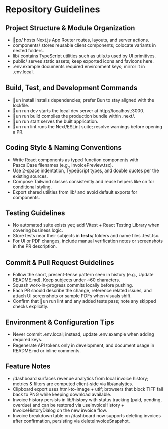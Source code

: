 # Repository Guidelines

## Project Structure & Module Organization
- pp/ hosts Next.js App Router routes, layouts, and server actions.
- components/ stores reusable client components; colocate variants in nested folders.
- lib/ contains TypeScript utilities such as utils.ts used by UI primitives.
- public/ serves static assets; keep exported icons and favicons here.
- .env.example documents required environment keys; mirror it in .env.local.

## Build, Test, and Development Commands
- un install installs dependencies; prefer Bun to stay aligned with the lockfile.
- un run dev starts the local dev server at http://localhost:3000.
- un run build compiles the production bundle within .next/.
- un run start serves the built application.
- un run lint runs the Next/ESLint suite; resolve warnings before opening a PR.

## Coding Style & Naming Conventions
- Write React components as typed function components with PascalCase filenames (e.g., InvoicePreview.tsx).
- Use 2-space indentation, TypeScript types, and double quotes per the existing sources.
- Compose Tailwind classes consistently and reuse helpers like cn for conditional styling.
- Export shared utilities from lib/ and avoid default exports for components.

## Testing Guidelines
- No automated suite exists yet; add Vitest + React Testing Library when covering business logic.
- Store tests near their subjects in __tests__/ folders and name files <feature>.test.tsx.
- For UI or PDF changes, include manual verification notes or screenshots in the PR description.

## Commit & Pull Request Guidelines
- Follow the short, present-tense pattern seen in history (e.g., Update README.md). Keep subjects under ~60 characters.
- Squash work-in-progress commits locally before pushing.
- Each PR should describe the change, reference related issues, and attach UI screenshots or sample PDFs when visuals shift.
- Confirm that un run lint and any added tests pass; note any skipped checks explicitly.

## Environment & Configuration Tips
- Never commit .env.local; instead, update .env.example when adding required keys.
- Regenerate API tokens only in development, and document usage in README.md or inline comments.
## Feature Notes
- /dashboard surfaces revenue analytics from local invoice history; metrics & filters are computed client-side via lib/analytics.
- Clipboard export uses html-to-image + utif; browsers that block TIFF fall back to PNG while keeping download available.
- Invoice history persists in lib/history with status tracking (paid, pending, overdue) and can be restored via useInvoiceHistory + InvoiceHistoryDialog on the new invoice flow.
- Invoice breakdown table on /dashboard now supports deleting invoices after confirmation, persisting via deleteInvoiceSnapshot.
